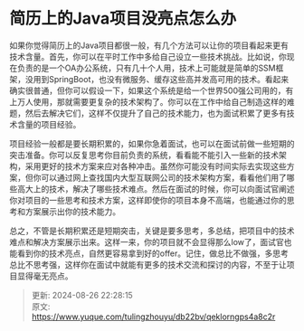 # 简历上的Java项目没亮点怎么办

<font style="color:rgba(0, 0, 0, 0.82);">如果你觉得简历上的Java项目都很一般，有几个方法可以让你的项目看起来更有技术含量。首先，你可以在平时工作中多给自己设立一些技术挑战。比如说，你现在负责的是一个OA办公系统，只有几十个人用，技术上可能就是简单的SSM框架，没用到SpringBoot，也没有微服务、缓存这些高并发高可用的技术。看起来确实很普通，但你可以假设一下，如果这个系统是给一个世界500强公司用的，有上万人使用，那就需要更复杂的技术架构了。你可以在工作中给自己制造这样的难题，然后去解决它们，这样不仅提升了自己的技术能力，也为面试积累了更多有技术含量的项目经验。</font>

<font style="color:rgba(0, 0, 0, 0.82);">项目经验一般都是要长期积累的，如果你急着面试，也可以在面试前做一些短期的突击准备。你可以反复思考你目前负责的系统，看看能不能引入一些新的技术架构，采用更好的技术方案来应对各种冲击。虽然你可能没有时间实际去实现这些方案，但你可以通过网上查找国内大型互联网公司的技术架构方案，看看他们用了哪些高大上的技术，解决了哪些技术难点。然后在面试的时候，你可以向面试官阐述你对项目的一些思考和技术方案，这样即使你的项目本身不高端，也能通过你的思考和方案展示出你的技术能力。</font>

<font style="color:rgba(0, 0, 0, 0.82);">总之，不管是长期积累还是短期突击，关键是要多思考，多总结，把项目中的技术难点和解决方案展示出来。这样一来，你的项目就不会显得那么low了，面试官也能看到你的技术亮点，自然更容易拿到好的offer。记住，做总比不做强，多思考总比不思考强，这样你在面试中就能有更多的技术交流和探讨的内容，不至于让项目显得毫无亮点。</font>

<font style="color:rgba(0, 0, 0, 0.82);"></font>



> 更新: 2024-08-26 22:28:15  
> 原文: <https://www.yuque.com/tulingzhouyu/db22bv/qeklorngps4a8c2r>